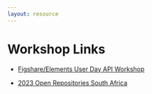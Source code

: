 ```yaml
---
layout: resource
---
```


# Workshop Links

- [Figshare/Elements User Day API Workshop](../workshop/schedule-fig-ele-user-day.html)

- [2023 Open Repositories South Africa](../workshop/schedule-open-repositories.html)